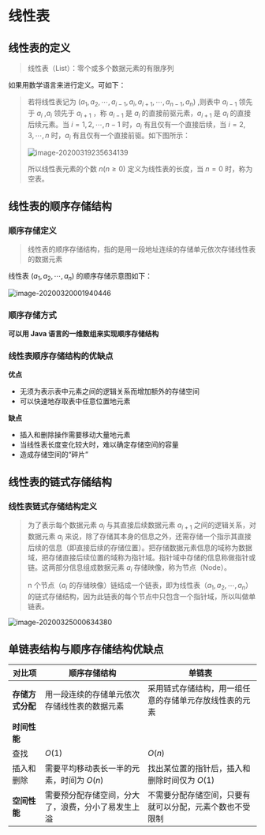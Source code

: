 # 线性表

## 线性表的定义

> 线性表（List）：零个或多个数据元素的有限序列

如果用数学语言来进行定义。可如下：

> 若将线性表记为 $(a_{1},a_{2},\cdots,a_{i-1},a_{i},a_{i+1},\cdots,a_{n-1},a_{n})$ ,则表中 $a_{i-1}$ 领先于 $a_{i}$ ,$a_{i}$ 领先于 $a_{i+1}$ ，称 $a_{i-1}$ 是 $a_{i}$ 的直接前驱元素，$a_{i+1}$ 是 $a_{i}$ 的直接后续元素。当 $i=1,2,\cdots,n-1$ 时，$a_{i}$ 有且仅有一个直接后续，当 $i=2,3,\cdots,n$ 时，$a_{i}$ 有且仅有一个直接前驱。如下图所示：
>
> ![image-20200319235634139](https://i.loli.net/2020/03/19/6XdBNnmupE7VqxA.png)
>
> 所以线性表元素的个数 $n(n \geqslant 0)$ 定义为线性表的长度，当 $n=0$ 时，称为空表。

## 线性表的顺序存储结构

### 顺序存储定义

> 线性表的顺序存储结构，指的是用一段地址连续的存储单元依次存储线性表的数据元素

线性表 $(a_{1},a_{2},\cdots,a_{n})$ 的顺序存储示意图如下：

![image-20200320001940446](https://i.loli.net/2020/03/20/FmRY5AnPGrEqMcV.png)

### 顺序存储方式

**可以用 Java 语言的一维数组来实现顺序存储结构**

### 线性表顺序存储结构的优缺点

**优点**

- 无须为表示表中元素之间的逻辑关系而增加额外的存储空间
- 可以快速地存取表中任意位置地元素

**缺点**

- 插入和删除操作需要移动大量地元素
- 当线性表长度变化较大时，难以确定存储空间的容量
- 造成存储空间的“碎片”

## 线性表的链式存储结构

### 线性表链式存储结构定义

> 为了表示每个数据元素 $a_{i}$ 与其直接后续数据元素 $a_{i+1}$ 之间的逻辑关系，对数据元素 $a_{i}$ 来说，除了存储其本身的信息之外，还需存储一个指示其直接后续的信息（即直接后续的存储位置）。把存储数据元素信息的域称为数据域，把存储直接后续位置的域称为指针域。指针域中存储的信息称做指针或链。这两部分信息组成数据元素 $a_{i}$ 存储映像，称为节点（Node）。
>
> n 个节点（$a_{i}$ 的存储映像）链结成一个链表，即为线性表（$a_{1},a_{2},\cdots,a_{n}$）的链式存储结构，因为此链表的每个节点中只包含一个指针域，所以叫做单链表。

![image-20200325000634380](https://i.loli.net/2020/03/25/lyvd1PAN3tYmijb.png)

## 单链表结构与顺序存储结构优缺点

| 对比项           | 顺序存储结构                                       | 单链表                                                   |
| ---------------- | -------------------------------------------------- | -------------------------------------------------------- |
| **存储方式分配** | 用一段连续的存储单元依次存储线性表的数据元素       | 采用链式存储结构，用一组任意的存储单元存放线性表的元素   |
| **时间性能**     |                                                    |                                                          |
| 查找             | $O(1)$                                             | $O(n)$                                                   |
| 插入和删除       | 需要平均移动表长一半的元素，时间为  $O(n)$         | 找出某位置的指针后，插入和删除时间仅为  $O(1)$           |
| **空间性能**     | 需要预分配存储空间，分大了，浪费，分小了易发生上溢 | 不需要分配存储空间，只要有就可以分配，元素个数也不受限制 |

